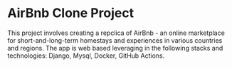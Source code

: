 # AirBnb Clone Project
This project involves creating a repclica of AirBnb - an  online marketplace for short-and-long-term homestays and experiences in various countries and regions. 
The app is web based leveraging in the following stacks and technologies: Django, Mysql, Docker, GitHub Actions.
